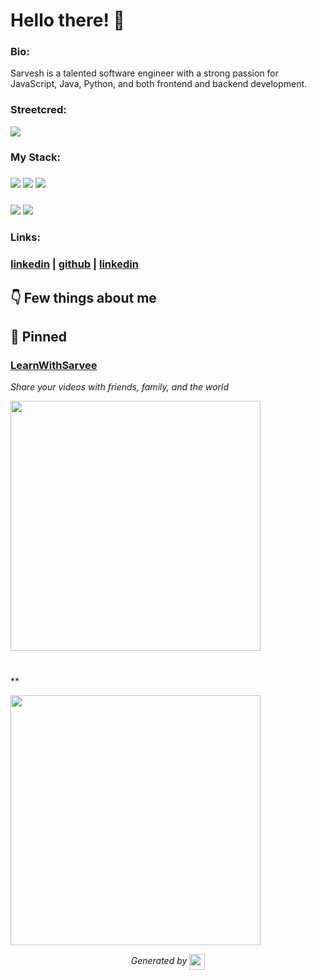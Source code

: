 
# Hello there! 👋


### Bio:

Sarvesh is a talented software engineer with a strong passion for JavaScript, Java, Python, and both frontend and backend development.
            

### Streetcred:

<a href="https://www.tublian.com/profile/sarvesh-official?ss=true"><img src="https://rd3ps1doua.execute-api.us-east-1.amazonaws.com/dev/ft/profile/streetcred/badge/sarvesh-official?type=with_score"></a>

### My Stack:

### <img src="https://rd3ps1doua.execute-api.us-east-1.amazonaws.com/dev/ft/profile/streetcred/github/tag/JavaScript"/> <img src="https://rd3ps1doua.execute-api.us-east-1.amazonaws.com/dev/ft/profile/streetcred/github/tag/Java"/> <img src="https://rd3ps1doua.execute-api.us-east-1.amazonaws.com/dev/ft/profile/streetcred/github/tag/Python"/>

### <img src="https://rd3ps1doua.execute-api.us-east-1.amazonaws.com/dev/ft/profile/streetcred/github/tag/Frontend"/> <img src="https://rd3ps1doua.execute-api.us-east-1.amazonaws.com/dev/ft/profile/streetcred/github/tag/Backend"/>

### 

### Links:

### <a href="https://www.linkedin.com/in/sarvesh-p-1915951a7/">linkedin</a> | <a href="https://www.github.com/sarvesh-official">github</a> | <a href="">linkedin</a>

## 👇 Few things about me


<div>

            
</div>




## 📌 Pinned

<div>

<div>
<div id="pinned-card">

### <a href="https://www.youtube.com/@LearnWithSarvee" target="_blank">LearnWithSarvee</a>
*Share your videos with friends, family, and the world*

<a href="https://www.youtube.com/@LearnWithSarvee" target="_blank">
      <img src="https://yt3.googleusercontent.com/tk-hpV_khubANviiAe4Lo5GUcCcYuDyD1UA7I2YBgI87tFdxeSykaTScGxsuzL-A1VSeQNVx=s900-c-k-c0x00ffffff-no-rj" width="400px">
</a>
</div>
                  

<br/>



<div>
<div id="pinned-card">

### <a href="https://www.linkedin.com/in/sarvesh-p-1915951a7/" target="_blank"></a>
**

<a href="https://www.linkedin.com/in/sarvesh-p-1915951a7/" target="_blank">
      <img src="" width="400px">
</a>
</div>
                  
</div>
            

<p align="center">
<i>Generated by <a href="https://www.tublian.com/"><img src="https://tublian-newsletter-assets.s3.amazonaws.com/just-logo.png" width="25" style="vertical-align: middle"/></i>
</p>
